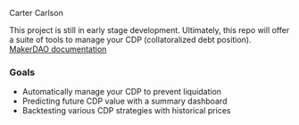 Carter Carlson

This project is still in early stage development.  Ultimately, this repo will offer a suite of tools to manage your CDP (collatoralized debt position). [MakerDAO documentation](https://makerdao.com/en/whitepaper)

### Goals
* Automatically manage your CDP to prevent liquidation
* Predicting future CDP value with a summary dashboard
* Backtesting various CDP strategies with historical prices
